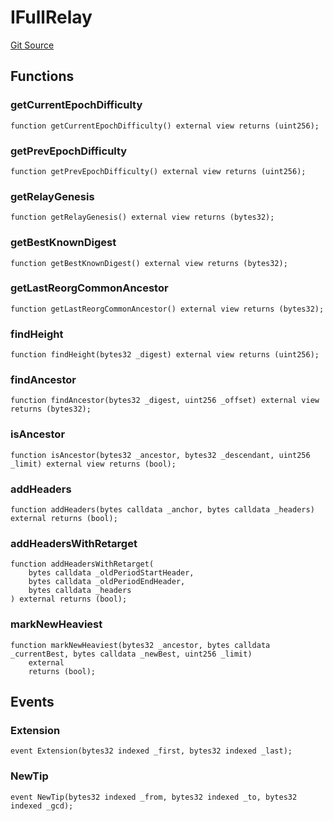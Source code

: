 # IFullRelay
[Git Source](https://github.com/bob-collective/bob/blob/1abe7d0a95cbaa62e47217036600733eae5f19f9/src/relay/IFullRelay.sol)


## Functions
### getCurrentEpochDifficulty


```solidity
function getCurrentEpochDifficulty() external view returns (uint256);
```

### getPrevEpochDifficulty


```solidity
function getPrevEpochDifficulty() external view returns (uint256);
```

### getRelayGenesis


```solidity
function getRelayGenesis() external view returns (bytes32);
```

### getBestKnownDigest


```solidity
function getBestKnownDigest() external view returns (bytes32);
```

### getLastReorgCommonAncestor


```solidity
function getLastReorgCommonAncestor() external view returns (bytes32);
```

### findHeight


```solidity
function findHeight(bytes32 _digest) external view returns (uint256);
```

### findAncestor


```solidity
function findAncestor(bytes32 _digest, uint256 _offset) external view returns (bytes32);
```

### isAncestor


```solidity
function isAncestor(bytes32 _ancestor, bytes32 _descendant, uint256 _limit) external view returns (bool);
```

### addHeaders


```solidity
function addHeaders(bytes calldata _anchor, bytes calldata _headers) external returns (bool);
```

### addHeadersWithRetarget


```solidity
function addHeadersWithRetarget(
    bytes calldata _oldPeriodStartHeader,
    bytes calldata _oldPeriodEndHeader,
    bytes calldata _headers
) external returns (bool);
```

### markNewHeaviest


```solidity
function markNewHeaviest(bytes32 _ancestor, bytes calldata _currentBest, bytes calldata _newBest, uint256 _limit)
    external
    returns (bool);
```

## Events
### Extension

```solidity
event Extension(bytes32 indexed _first, bytes32 indexed _last);
```

### NewTip

```solidity
event NewTip(bytes32 indexed _from, bytes32 indexed _to, bytes32 indexed _gcd);
```

